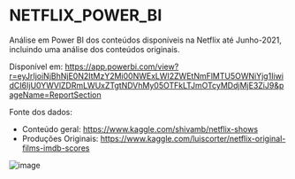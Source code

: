 # NETFLIX_POWER_BI
Análise em Power BI dos conteúdos disponíveis na Netflix até Junho-2021, incluindo uma análise dos conteúdos originais.


Disponível em: https://app.powerbi.com/view?r=eyJrIjoiNjBhNjE0N2ItMzY2Mi00NWExLWI2ZWEtNmFlMTU5OWNiYjg1IiwidCI6IjU0YWVlZDRmLWUxZTgtNDVhMy05OTFkLTJmOTcyMDdjMjE3ZiJ9&pageName=ReportSection

Fonte dos dados:
 + Conteúdo geral: https://www.kaggle.com/shivamb/netflix-shows
 + Produções Originais: https://www.kaggle.com/luiscorter/netflix-original-films-imdb-scores

![image](https://user-images.githubusercontent.com/78363684/141833753-bb0fc0e0-2ccd-4462-afa2-88995ef30ae5.png)
